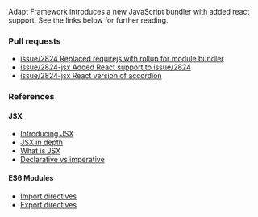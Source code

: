 Adapt Framework introduces a new JavaScript bundler with added react support.
See the links below for further reading.

### Pull requests
* [issue/2824 Replaced requirejs with rollup for module bundler](https://github.com/adaptlearning/adapt_framework/pull/2827)
* [issue/2824-jsx Added React support to issue/2824](https://github.com/adaptlearning/adapt_framework/pull/2829)
* [issue/2824-jsx React version of accordion](https://github.com/adaptlearning/adapt-contrib-accordion/pull/97)

### References
#### JSX
* [Introducing JSX](https://reactjs.org/docs/introducing-jsx.html)
* [JSX in depth](https://reactjs.org/docs/jsx-in-depth.html)
* [What is JSX](https://www.reactenlightenment.com/react-jsx/5.1.html)
* [Declarative vs imperative](https://codeburst.io/declarative-vs-imperative-programming-a8a7c93d9ad2)
#### ES6 Modules
* [Import directives](https://developer.mozilla.org/en-US/docs/Web/JavaScript/Reference/Statements/import)
* [Export directives](https://developer.mozilla.org/en-US/docs/Web/JavaScript/Reference/Statements/export)